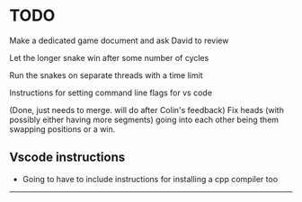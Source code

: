 # TODO

Make a dedicated game document and ask David to review

Let the longer snake win after some number of cycles

Run the snakes on separate threads with a time limit

Instructions for setting command line flags for vs code

(Done, just needs to merge. will do after Colin's feedback) Fix heads (with possibly either having more segments) going into each other being them swapping positions or a win.

## Vscode instructions
- Going to have to include instructions for installing a cpp compiler too

-------------------
